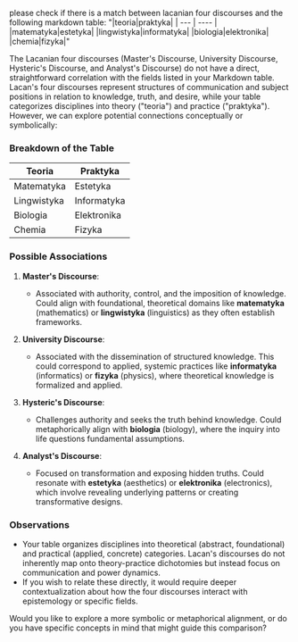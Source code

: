 please check if there is a match between lacanian four discourses and the following markdown table: "|teoria|praktyka|
| ---  | ----   |
|matematyka|estetyka|
|lingwistyka|informatyka|
|biologia|elektronika|
|chemia|fizyka|"



The Lacanian four discourses (Master's Discourse, University Discourse, Hysteric's Discourse, and Analyst's Discourse) do not have a direct, straightforward correlation with the fields listed in your Markdown table. Lacan's four discourses represent structures of communication and subject positions in relation to knowledge, truth, and desire, while your table categorizes disciplines into theory ("teoria") and practice ("praktyka"). However, we can explore potential connections conceptually or symbolically:

### Breakdown of the Table
| **Teoria**        | **Praktyka**   |
|--------------------|----------------|
| Matematyka         | Estetyka       |
| Lingwistyka        | Informatyka    |
| Biologia           | Elektronika    |
| Chemia             | Fizyka         |

### Possible Associations
1. **Master's Discourse**:
   - Associated with authority, control, and the imposition of knowledge. Could align with foundational, theoretical domains like **matematyka** (mathematics) or **lingwistyka** (linguistics) as they often establish frameworks.

2. **University Discourse**:
   - Associated with the dissemination of structured knowledge. This could correspond to applied, systemic practices like **informatyka** (informatics) or **fizyka** (physics), where theoretical knowledge is formalized and applied.

3. **Hysteric's Discourse**:
   - Challenges authority and seeks the truth behind knowledge. Could metaphorically align with **biologia** (biology), where the inquiry into life questions fundamental assumptions.

4. **Analyst's Discourse**:
   - Focused on transformation and exposing hidden truths. Could resonate with **estetyka** (aesthetics) or **elektronika** (electronics), which involve revealing underlying patterns or creating transformative designs.

### Observations
- Your table organizes disciplines into theoretical (abstract, foundational) and practical (applied, concrete) categories. Lacan's discourses do not inherently map onto theory-practice dichotomies but instead focus on communication and power dynamics.
- If you wish to relate these directly, it would require deeper contextualization about how the four discourses interact with epistemology or specific fields.

Would you like to explore a more symbolic or metaphorical alignment, or do you have specific concepts in mind that might guide this comparison?
